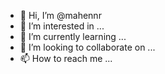 - 👋 Hi, I’m @mahennr
- 👀 I’m interested in ...
- 🌱 I’m currently learning ...
- 💞️ I’m looking to collaborate on ...
- 📫 How to reach me ...

<!---
mahennr/mahennr is a ✨ special ✨ repository because its `README.md` (this file) appears on your GitHub profile.
You can click the Preview link to take a look at your changes.
--->
